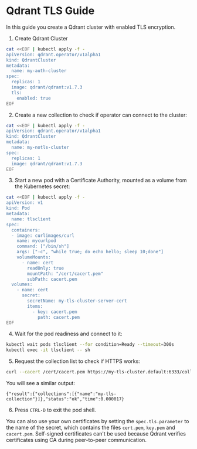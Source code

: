 # Qdrant TLS Guide

In this guide you create a Qdrant cluster with enabled TLS encryption.

1. Create Qdrant Cluster

```bash
cat <<EOF | kubectl apply -f -
apiVersion: qdrant.operator/v1alpha1
kind: QdrantCluster
metadata:
  name: my-auth-cluster
spec:
  replicas: 1
  image: qdrant/qdrant:v1.7.3
  tls:
    enabled: true
EOF
```

2. Create a new collection to check if operator can connect to the cluster:

```bash
cat <<EOF | kubectl apply -f -
apiVersion: qdrant.operator/v1alpha1
kind: QdrantCluster
metadata:
  name: my-notls-cluster
spec:
  replicas: 1
  image: qdrant/qdrant:v1.7.3
EOF
```

3. Start a new pod with a Certificate Authority, mounted as a volume from the Kubernetes secret:

```bash
cat <<EOF | kubectl apply -f -
apiVersion: v1
kind: Pod
metadata:
  name: tlsclient
spec:
  containers:
  - image: curlimages/curl
    name: mycurlpod
    command: ["/bin/sh"]
    args: ["-c", "while true; do echo hello; sleep 10;done"]
    volumeMounts:
      - name: cert
        readOnly: true
        mountPath: "/cert/cacert.pem"
        subPath: cacert.pem
  volumes:
    - name: cert
      secret:
        secretName: my-tls-cluster-server-cert
        items:
          - key: cacert.pem
            path: cacert.pem
EOF
```

4. Wait for the pod readiness and connect to it:

```bash
kubectl wait pods tlsclient --for condition=Ready --timeout=300s
kubectl exec -it tlsclient -- sh
```

5. Request the collection list to check if HTTPS works:

```bash
curl --cacert /cert/cacert.pem https://my-tls-cluster.default:6333/collections
```

You will see a similar output:

```console
{"result":{"collections":[{"name":"my-tls-collection"}]},"status":"ok","time":0.000017}
```

6. Press `CTRL-D` to exit the pod shell.

You can also use your own certificates by setting the `spec.tls.parameter` to the name of the secret, which contains the files `cert.pem`, `key.pem` and `cacert.pem`. 
Self-signed certificates can't be used because Qdrant verifies certificates using CA during peer-to-peer communication.


